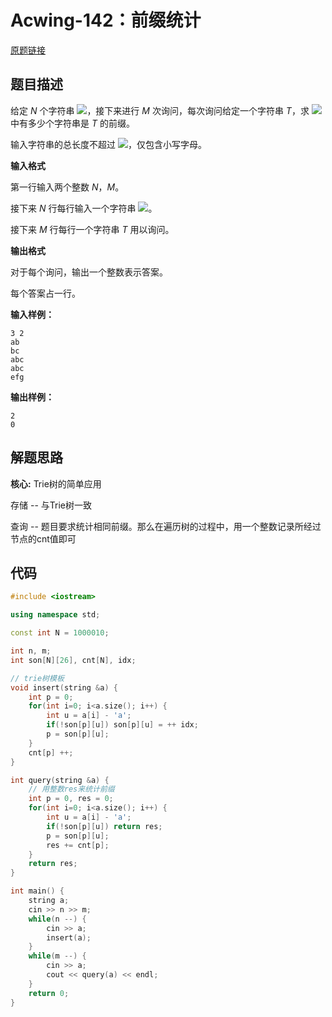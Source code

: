 # Acwing-142：前缀统计

[原题链接](https://www.acwing.com/problem/content/144/)

## 题目描述

给定 *N* 个字符串 ![](https://latex.codecogs.com/svg.image?S_1,S_2...S_N)，接下来进行 *M* 次询问，每次询问给定一个字符串 *T*，求 ![](https://latex.codecogs.com/svg.image?S_1-S_N) 中有多少个字符串是 *T* 的前缀。

输入字符串的总长度不超过 ![](https://latex.codecogs.com/svg.image?10^{6})，仅包含小写字母。

**输入格式**

第一行输入两个整数 *N*，*M*。

接下来 *N* 行每行输入一个字符串 ![](https://latex.codecogs.com/svg.image?S_i)。

接下来 *M* 行每行一个字符串 *T* 用以询问。

**输出格式**

对于每个询问，输出一个整数表示答案。

每个答案占一行。

**输入样例：**

```
3 2
ab
bc
abc
abc
efg
```

**输出样例：**

```
2
0
```



## 解题思路

**核心:**  Trie树的简单应用

存储 -- 与Trie树一致

查询 -- 题目要求统计相同前缀。那么在遍历树的过程中，用一个整数记录所经过节点的cnt值即可



## 代码

```c++
#include <iostream>

using namespace std;

const int N = 1000010;

int n, m;
int son[N][26], cnt[N], idx;

// trie树模板
void insert(string &a) {
    int p = 0;
    for(int i=0; i<a.size(); i++) {
        int u = a[i] - 'a';
        if(!son[p][u]) son[p][u] = ++ idx;
        p = son[p][u];
    }
    cnt[p] ++;
}

int query(string &a) {
    // 用整数res来统计前缀
    int p = 0, res = 0;
    for(int i=0; i<a.size(); i++) {
        int u = a[i] - 'a';
        if(!son[p][u]) return res;
        p = son[p][u];
        res += cnt[p];
    }
    return res;
}

int main() {
    string a;
    cin >> n >> m;
    while(n --) {
        cin >> a;
        insert(a);
    }
    while(m --) {
        cin >> a;
        cout << query(a) << endl;
    }
    return 0;
}
```

